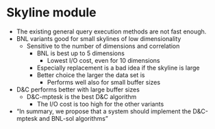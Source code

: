 # Skyline module

- The existing general query execution methods are not fast enough.
- BNL variants good for small skylines of low dimensionality
    - Sensitive to the number of dimensions and correlation
        - BNL is best up to 5 dimensions
            - Lowest I/O cost, even for 10 dimensions
        - Especially replacement is a bad idea if the skyline is large
        - Better choice the larger the data set is
            - Performs well also for small buffer sizes
- D&C performs better with large buffer sizes
    - D&C-mptesk is the best D&C algorithm
        - The I/O cost is too high for the other variants
- “In summary, we propose that a system should implement the D&C-mptesk and BNL-sol algorithms”